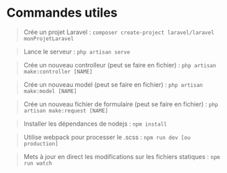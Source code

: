 # Commandes utiles

> Crée un projet Laravel : `composer create-project laravel/laravel monProjetLaravel`

> Lance le serveur : `php artisan serve`

> Crée un nouveau controlleur (peut se faire en fichier) : `php artisan make:controller [NAME]`

> Crée un nouveau model (peut se faire en fichier) : `php artisan make:model [NAME]`

> Crée un nouveau fichier de formulaire (peut se faire en fichier) : `php artisan make:request [NAME]`

> Installer les dépendances de nodejs : `npm install`

> Utilise webpack pour processer le .scss : `npm run dev [ou production]`

> Mets à jour en direct les modifications sur les fichiers statiques : `npm run watch`

